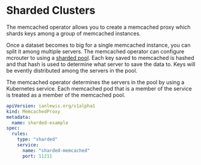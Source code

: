 # Sharded Clusters

The memcached operator allows you to create a memcached proxy which shards keys among a group of memcached instances.

Once a dataset becomes to big for a single memcached instance, you can split it among multiple servers. The memcached operator can configure mcrouter to using a [sharded pool](https://github.com/facebook/mcrouter/wiki/Sharded-pools-setup). Each key saved to memcached is hashed and that hash is used to determine what server to save the data to. Keys will be evently distributed among the servers in the pool.

The memcached operator determines the servers in the pool by using a Kubernetes service. Each memcached pod that is a member of the service is treated as a member of the memcached pool.

[embedmd]:# (sharded-example.yaml yaml /apiVersion/ $)
```yaml
apiVersion: ianlewis.org/v1alpha1
kind: MemcachedProxy
metadata:
  name: sharded-example
spec:
  rules:
    type: "sharded"
    service:
      name: "sharded-memcached"
      port: 11211
```
